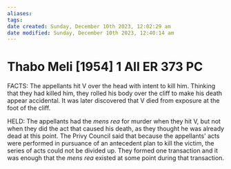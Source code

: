 ```yaml
---
aliases: 
tags: 
date created: Sunday, December 10th 2023, 12:02:29 am
date modified: Sunday, December 10th 2023, 12:40:14 am
---
```


# Thabo Meli [1954] 1 All ER 373 PC

FACTS: The appellants hit V over the head with intent to kill him. Thinking that they had killed him, they rolled his body over the cliff to make his death appear accidental. It was later discovered that V died from exposure at the foot of the cliff.

HELD: The appellants had the _mens rea_ for murder when they hit V, but not when they did the act that caused his death, as they thought he was already dead at this point. The Privy Council said that because the appellants' acts were performed in pursuance of an antecedent plan to kill the victim, the series of acts could not be divided up. They formed one transaction and it was enough that the _mens rea_ existed at some point during that transaction.
